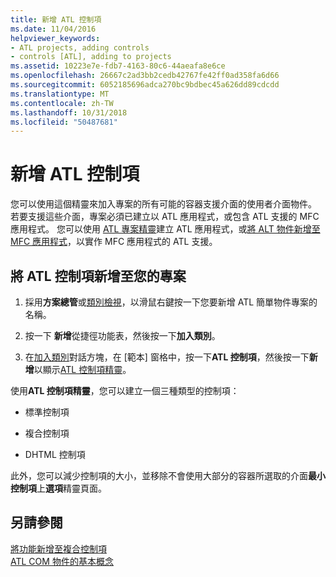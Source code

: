 ```yaml
---
title: 新增 ATL 控制項
ms.date: 11/04/2016
helpviewer_keywords:
- ATL projects, adding controls
- controls [ATL], adding to projects
ms.assetid: 10223e7e-fdb7-4163-80c6-44aeafa8e6ce
ms.openlocfilehash: 26667c2ad3bb2cedb42767fe42ff0ad358fa6d66
ms.sourcegitcommit: 6052185696adca270bc9bdbec45a626dd89cdcdd
ms.translationtype: MT
ms.contentlocale: zh-TW
ms.lasthandoff: 10/31/2018
ms.locfileid: "50487681"
---
```

# <a name="adding-an-atl-control"></a>新增 ATL 控制項

您可以使用這個精靈來加入專案的所有可能的容器支援介面的使用者介面物件。 若要支援這些介面，專案必須已建立以 ATL 應用程式，或包含 ATL 支援的 MFC 應用程式。 您可以使用 [ATL 專案精靈](../../atl/reference/atl-project-wizard.md)建立 ATL 應用程式，或[將 ALT 物件新增至 MFC 應用程式](../../mfc/reference/adding-atl-support-to-your-mfc-project.md)，以實作 MFC 應用程式的 ATL 支援。

## <a name="to-add-an-atl-control-to-your-project"></a>將 ATL 控制項新增至您的專案

1. 採用**方案總管**或[類別檢視](/visualstudio/ide/viewing-the-structure-of-code)，以滑鼠右鍵按一下您要新增 ATL 簡單物件專案的名稱。

1. 按一下 **新增**從捷徑功能表，然後按一下**加入類別**。

1. 在[加入類別](../../ide/add-class-dialog-box.md)對話方塊，在 [範本] 窗格中，按一下**ATL 控制項**，然後按一下**新增**以顯示[ATL 控制項精靈](../../atl/reference/atl-control-wizard.md)。

使用**ATL 控制項精靈**，您可以建立一個三種類型的控制項：

- 標準控制項

- 複合控制項

- DHTML 控制項

此外，您可以減少控制項的大小，並移除不會使用大部分的容器所選取的介面**最小控制項**上**選項**精靈頁面。

## <a name="see-also"></a>另請參閱

[將功能新增至複合控制項](../../atl/adding-functionality-to-the-composite-control.md)<br/>
[ATL COM 物件的基本概念](../../atl/fundamentals-of-atl-com-objects.md)
